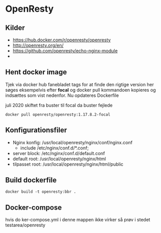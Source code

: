 OpenResty
=========

Kilder
------
- https://hub.docker.com/r/openresty/openresty
- http://openresty.org/en/
- https://github.com/openresty/echo-nginx-module
-
Hent docker image
-----------------
Tjek via docker hub fanebladet tags for at finde den rigtige version her søges eksempelvis efter **focal** og docker pull kommandoen kopieres og indsættes som vist nedenfor. 
Nu opdateres Dockerfile

juli 2020 skiftet fra buster til focal da buster fejlede

```
docker pull openresty/openresty:1.17.8.2-focal
```

Konfigurationsfiler
-------------------
* Nginx konfig: /usr/local/openresty/nginx/conf/nginx.conf
    * include /etc/nginx/conf.d/*.conf; 
* server block: /etc/nginx/conf.d/default.conf
* default root: /usr/local/openresty/nginx/html
* tilpasset root: /usr/local/openresty/nginx/html/public

Build dockerfile
----------------

```
docker build -t openresty:bbr .

```

Docker-compose
--------------
hvis do ker-compose.yml i denne mappen ikke virker så prøv i stedet testarea/openresty
















